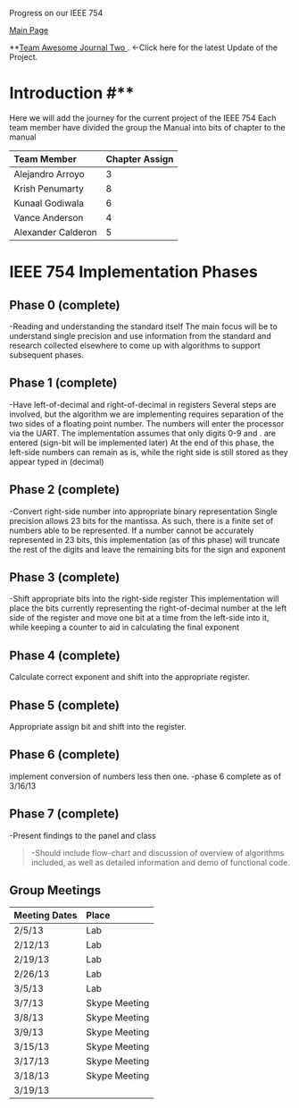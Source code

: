 Progress on our IEEE 754

<a href='https://code.google.com/p/cst-250/wiki/TeamAwesome'>Main Page</a>

**[Team Awesome Journal Two ](Team_Awesome_Operation.md). <-Click here for the latest Update of the Project.
# Introduction #**

Here we will add the journey for the current project of the IEEE 754
Each team member have divided the group the Manual into bits of chapter to the manual

| **Team Member** | **Chapter Assign** |
|:----------------|:-------------------|
|Alejandro Arroyo | 3                  |
|Krish Penumarty  | 8                  |
|Kunaal Godiwala  | 6                  |
|Vance Anderson   | 4                  |
|Alexander Calderon| 5                  |

# IEEE 754 Implementation Phases #

## Phase 0 (complete) ##
-Reading and understanding the standard itself The main focus will be to understand single precision and use information from the standard and research collected elsewhere to come up with algorithms to support subsequent phases.

## Phase 1 (complete) ##
-Have left-of-decimal and right-of-decimal in registers Several steps are involved, but the algorithm we are implementing requires separation of the two sides of a floating point number. The numbers will enter the processor via the UART. The implementation assumes that only digits 0-9 and . are entered (sign-bit will be implemented later) At the end of this phase, the left-side numbers can remain as is, while the right side is still stored as they appear typed in (decimal)

## Phase 2 (complete) ##
-Convert right-side number into appropriate binary representation Single precision allows 23 bits for the mantissa. As such, there is a finite set of numbers able to be represented. If a number cannot be accurately represented in 23 bits, this implementation (as of this phase) will truncate the rest of the digits and leave the remaining bits for the sign and exponent

## Phase 3 (complete) ##
-Shift appropriate bits into the right-side register This implementation will place the bits currently representing the right-of-decimal number at the left side of the register and move one bit at a time from the left-side into it, while keeping a counter to aid in calculating the final exponent

## Phase 4 (complete) ##
Calculate correct exponent and shift into the appropriate register.

## Phase 5 (complete) ##
Appropriate assign bit and shift into the register.

## Phase 6 (complete) ##
implement conversion of numbers less then one.
-phase 6 complete as of 3/16/13

## Phase 7 (complete) ##
-Present findings to the panel and class
> -Should include flow-chart and discussion of overview of algorithms included, as well as detailed information and demo of functional code.

## Group Meetings ##

| **Meeting Dates** | **Place** |
|:------------------|:----------|
| 2/5/13            | Lab       |
| 2/12/13           | Lab       |
| 2/19/13           | Lab       |
| 2/26/13           | Lab       |
| 3/5/13            | Lab       |
| 3/7/13            | Skype Meeting |
| 3/8/13            | Skype Meeting |
| 3/9/13            | Skype Meeting |
| 3/15/13           | Skype Meeting |
| 3/17/13           | Skype Meeting |
| 3/18/13           | Skype Meeting |
| 3/19/13           |           |